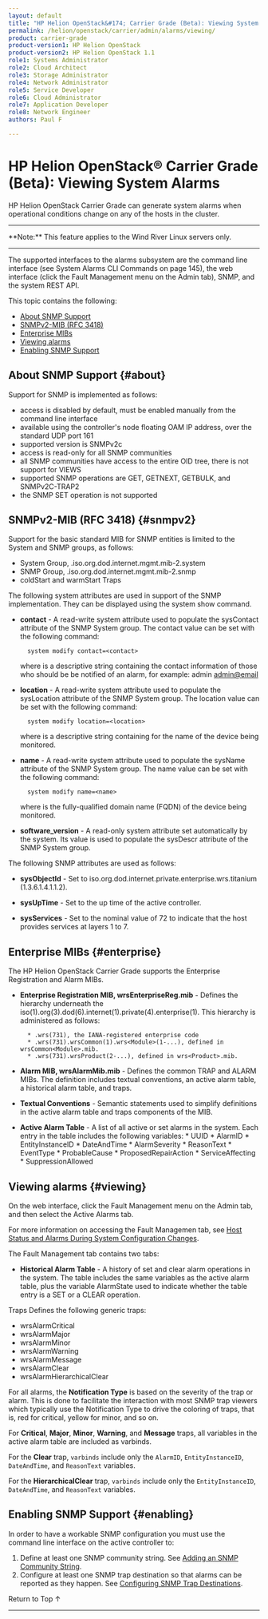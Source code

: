 ```yaml
---
layout: default
title: "HP Helion OpenStack&#174; Carrier Grade (Beta): Viewing System Alarms"
permalink: /helion/openstack/carrier/admin/alarms/viewing/
product: carrier-grade
product-version1: HP Helion OpenStack
product-version2: HP Helion OpenStack 1.1
role1: Systems Administrator 
role2: Cloud Architect 
role3: Storage Administrator 
role4: Network Administrator 
role5: Service Developer 
role6: Cloud Administrator 
role7: Application Developer 
role8: Network Engineer 
authors: Paul F

---
```

<!--UNDER REVISION-->

<script>

function PageRefresh {
onLoad="window.refresh"
}

PageRefresh();

</script>

<!-- <p style="font-size: small;"> <a href="/helion/openstack/carrier/services/imaging/overview/">&#9664; PREV</a> | <a href="/helion/openstack/carrier/services/overview/">&#9650; UP</a> | <a href="/helion/openstack/carrier/services/object/overview/"> NEXT &#9654</a> </p> -->

# HP Helion OpenStack&#174; Carrier Grade (Beta): Viewing System Alarms
<!-- From the Titanium Server Admin Guide -->

HP Helion OpenStack Carrier Grade can generate system alarms when operational conditions change on any of the hosts in the cluster.

<hr>
**Note:** This feature applies to the Wind River Linux servers only.
<hr>

The supported interfaces to the alarms subsystem are the command line interface (see System Alarms CLI Commands on page 145), the web interface (click the Fault Management menu on the Admin tab), SNMP, and the system REST API.

This topic contains the following:

* [About SNMP Support](#about)
* [SNMPv2-MIB (RFC 3418)](#snmpv2)
* [Enterprise MIBs](#enterprise)
* [Viewing alarms](#viewing)
* [Enabling SNMP Support](#enabling)

## About SNMP Support {#about}

Support for SNMP is implemented as follows:
* access is disabled by default, must be enabled manually from the
command line interface
* available using the controller's node floating OAM IP address, over the standard UDP port 161
* supported version is SNMPv2c
* access is read-only for all SNMP communities
* all SNMP communities have access to the entire OID tree, there is not
support for VIEWS
* supported SNMP operations are GET, GETNEXT, GETBULK, and SNMPv2C-TRAP2
* the SNMP SET operation is not supported 

## SNMPv2-MIB (RFC 3418) {#snmpv2}

Support for the basic standard MIB for SNMP entities is limited to the System and SNMP groups, as follows:

* System Group, .iso.org.dod.internet.mgmt.mib-2.system
* SNMP Group, .iso.org.dod.internet.mgmt.mib-2.snmp
* coldStart and warmStart Traps

The following system attributes are used in support of the SNMP implementation. They can be displayed using the system show command.
<!-- command descriptions from http://docstore.mik.ua/orelly/networking_2ndEd/snmp/ch07_01.htm -->

* **contact** - A read-write system attribute used to populate the sysContact attribute of the SNMP System group. The contact value can be set with the following command:

		system modify contact=<contact>

	where <site-contact> is a descriptive string containing the contact information of those who should be be notified of an alarm, for example: admin <admin@email>

* **location** - A read-write system attribute used to populate the sysLocation attribute of the SNMP System group. The location value can be set with the following command:

		system modify location=<location>

	where <location> is a descriptive string containing for the name of the device being monitored.

* **name** - A read-write system attribute used to populate the sysName attribute of the SNMP System group. The name value can be set with the following command:

		system modify name=<name>

	where <name> is the fully-qualified domain name (FQDN) of the device being monitored.

* **software_version** - A read-only system attribute set automatically by the system. Its value is used to populate the sysDescr attribute of the SNMP System group.

The following SNMP attributes are used as follows:

* **sysObjectId** - Set to iso.org.dod.internet.private.enterprise.wrs.titanium (1.3.6.1.4.1.1.2).

* **sysUpTime** - Set to the up time of the active controller.

* **sysServices** - Set to the nominal value of 72 to indicate that the host provides services at layers 1 to 7.

## Enterprise MIBs {#enterprise}

The HP Helion OpenStack Carrier Grade supports the Enterprise Registration and Alarm MIBs.

* **Enterprise Registration MIB, wrsEnterpriseReg.mib** - Defines the hierarchy underneath the iso(1).org(3).dod(6).internet(1).private(4).enterprise(1). This hierarchy is administered as follows:

		* .wrs(731), the IANA-registered enterprise code
		* .wrs(731).wrsCommon(1).wrs<Module>(1-...), defined in wrsCommon<Module>.mib.
		* .wrs(731).wrsProduct(2-...), defined in wrs<Product>.mib.

* **Alarm MIB, wrsAlarmMib.mib** - Defines the common TRAP and ALARM MIBs. The definition includes
textual conventions, an active alarm table, a historical alarm table, and traps.

* **Textual Conventions** - Semantic statements used to simplify definitions in the active alarm table and traps components of the MIB.

* **Active Alarm Table** - A list of all active or set alarms in the system. Each entry in the table includes the following variables:
		* UUID
		* AlarmID
		* EntityInstanceID
		* DateAndTime
		* AlarmSeverity
		* ReasonText
		* EventType
		* ProbableCause
		* ProposedRepairAction
		* ServiceAffecting
		* SuppressionAllowed

## Viewing alarms {#viewing}

On the web interface, click the Fault Management menu on the
Admin tab, and then select the Active Alarms tab.

For more information on accessing the Fault Managemen tab, see [Host Status and Alarms During System Configuration Changes](/helion/openstack/carrier/admin/system/config/alarms/#viewing).

The Fault Management tab contains two tabs:

* **Historical Alarm Table** - A history of set and clear alarm operations in the system. The table includes the same variables as the active alarm table, plus the variable AlarmState used to indicate whether the table entry is a SET or a CLEAR operation.

Traps Defines the following generic traps:

* wrsAlarmCritical
* wrsAlarmMajor
* wrsAlarmMinor
* wrsAlarmWarning
* wrsAlarmMessage
* wrsAlarmClear
* wrsAlarmHierarchicalClear

For all alarms, the **Notification Type** is based on the severity of the trap or alarm. This is done to facilitate the interaction with most SNMP trap viewers which typically use the Notification Type to drive the coloring of traps, that is, red for critical, yellow for minor, and so on.

For **Critical**, **Major**, **Minor**, **Warning**, and **Message** traps, all variables in the active alarm table are included as varbinds.

For the **Clear** trap, `varbinds` include only the `AlarmID`, `EntityInstanceID`, `DateAndTime`, and `ReasonText` variables.

For the **HierarchicalClear** trap, `varbinds` include only the `EntityInstanceID`, `DateAndTime`, and `ReasonText` variables.

## Enabling SNMP Support {#enabling}

In order to have a workable SNMP configuration you must use the command
line interface on the active controller to:

1. Define at least one SNMP community string. See [Adding an SNMP Community String](/helion/openstack/carrier/admin/alarms/community/strings/).
2. Configure at least one SNMP trap destination so that alarms can be
reported as they happen. See [Configuring SNMP Trap Destinations](/helion/openstack/carrier/admin/alarms/snmp/trap/).



<a href="#top" style="padding:14px 0px 14px 0px; text-decoration: none;"> Return to Top &#8593; </a>
 
----